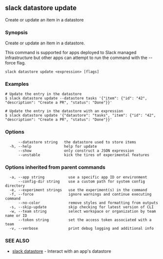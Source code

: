 ## slack datastore update

Create or update an item in a datastore

### Synopsis

Create or update an item in a datastore.

This command is supported for apps deployed to Slack managed infrastructure but
other apps can attempt to run the command with the --force flag.

```
slack datastore update <expression> [flags]
```

### Examples

```
# Update the entry in the datastore
$ slack datastore update --datastore tasks '{"item": {"id": "42", "description": "Create a PR", "status": "Done"}}'

# Update the entry in the datastore with an expression
$ slack datastore update '{"datastore": "tasks", "item": {"id": "42", "description": "Create a PR", "status": "Done"}}'
```

### Options

```
      --datastore string   the datastore used to store items
  -h, --help               help for update
      --show               only construct a JSON expression
      --unstable           kick the tires of experimental features
```

### Options inherited from parent commands

```
  -a, --app string           use a specific app ID or environment
      --config-dir string    use a custom path for system config directory
  -e, --experiment strings   use the experiment(s) in the command
  -f, --force                ignore warnings and continue executing command
      --no-color             remove styles and formatting from outputs
  -s, --skip-update          skip checking for latest version of CLI
  -w, --team string          select workspace or organization by team name or ID
      --token string         set the access token associated with a team
  -v, --verbose              print debug logging and additional info
```

### SEE ALSO

* [slack datastore](slack_datastore)	 - Interact with an app's datastore

